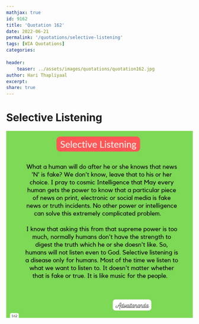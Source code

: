 ```yaml
---
mathjax: true
id: 9162
title: 'Quotation 162'
date: 2022-06-21
permalink: '/quotations/selective-listening'
tags: [WIA Quotations] 
categories: 

header:
    teaser: ../assets/images/quotations/quotation162.jpg
author: Hari Thapliyaal 
excerpt:
share: true 
---
```


# Selective Listening

![Selective Listening](../assets/images/quotations/quotation162.jpg)

